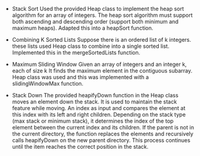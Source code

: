 * Stack Sort
Used the provided Heap class to implement the heap sort algorithm for an array of integers.
The heap sort algorithm must support both ascending and descending order (support both minimum and maximum heaps).
Adapted this into a heapSort function.

* Combining K Sorted Lists
Suppose there is an ordered list of k integers. these lists
used Heap class to combine into a single sorted list. Implemented this in the mergeSortedLists function.

* Maximum Sliding Window
Given an array of integers and an integer k, each of size k
It finds the maximum element in the contiguous subarray. Heap class
was used and this was implemented with a slidingWindowMax function.

* Stack Down
The provided heapifyDown function in the Heap class moves an element down the stack.
It is used to maintain the stack feature while moving. An index as input
and compares the element at this index with its left and right children. 
Depending on the stack type (max stack or minimum stack), it determines the index of 
the top element between the current index and its children. If the parent is not in the 
current directory, the function replaces the elements and recursively calls heapifyDown 
on the new parent directory. This process continues until the item reaches the correct 
position in the stack.
